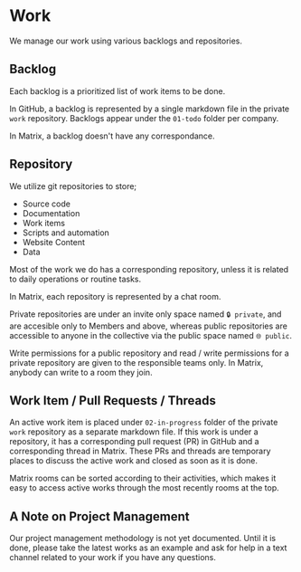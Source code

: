 # Work

We manage our work using various backlogs and repositories.

## Backlog

Each backlog is a prioritized list of work items to be done.

In GitHub, a backlog is represented by a single markdown file in the private
`work` repository. Backlogs appear under the `01-todo` folder per company.

In Matrix, a backlog doesn't have any correspondance.

## Repository

We utilize git repositories to store;

- Source code
- Documentation
- Work items
- Scripts and automation
- Website Content
- Data

Most of the work we do has a corresponding repository, unless it is related to
daily operations or routine tasks.

In Matrix, each repository is represented by a chat room.

Private repositories are under an invite only space named `🔒 private`, and are
accesible only to Members and above, whereas public repositories are accessible
to anyone in the collective via the public space named `🌐 public`.

Write permissions for a public repository and read / write permissions for a
private repository are given to the responsible teams only. In Matrix, anybody
can write to a room they join.

## Work Item / Pull Requests / Threads

An active work item is placed under `02-in-progress` folder of the private
`work` repository as a separate markdown file. If this work is under a
repository, it has a corresponding pull request (PR) in GitHub and a
corresponding thread in Matrix. These PRs and threads are temporary places to
discuss the active work and closed as soon as it is done.

Matrix rooms can be sorted according to their activities, which makes it easy to
access active works through the most recently rooms at the top.

## A Note on Project Management

Our project management methodology is not yet documented. Until it is done,
please take the latest works as an example and ask for help in a text channel
related to your work if you have any questions.
